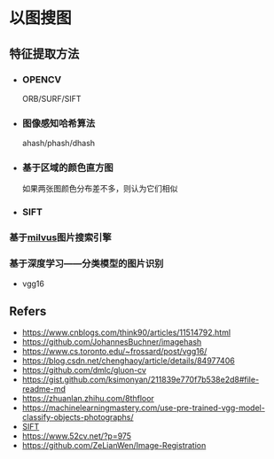 # 以图搜图

## 特征提取方法

- ### OPENCV

  ORB/SURF/SIFT

- ### 图像感知哈希算法

  ahash/phash/dhash

- ### 基于区域的颜色直方图

  如果两张图颜色分布差不多，则认为它们相似

- ### SIFT


### 基于[milvus](https://github.com/milvus-io/milvus/tree/0.6.0)图片搜索引擎


### 基于深度学习——分类模型的图片识别

- vgg16

## Refers

- https://www.cnblogs.com/think90/articles/11514792.html
- https://github.com/JohannesBuchner/imagehash
- https://www.cs.toronto.edu/~frossard/post/vgg16/
- https://blog.csdn.net/chenghaoy/article/details/84977406
- https://github.com/dmlc/gluon-cv
- https://gist.github.com/ksimonyan/211839e770f7b538e2d8#file-readme-md
- https://zhuanlan.zhihu.com/8thfloor
- https://machinelearningmastery.com/use-pre-trained-vgg-model-classify-objects-photographs/
- [SIFT](https://blog.csdn.net/Hi_Bitch/article/details/81209376)
- https://www.52cv.net/?p=975
- https://github.com/ZeLianWen/Image-Registration